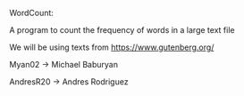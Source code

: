 WordCount:

A program to count the frequency of words in a large text file

We will be using texts from https://www.gutenberg.org/


Myan02 -> Michael Baburyan

AndresR20 -> Andres Rodriguez
